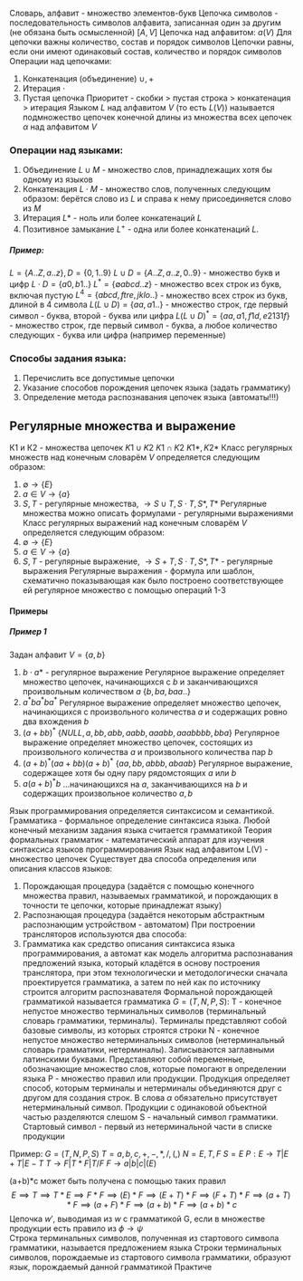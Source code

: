Словарь, алфавит - множество элементов-букв
Цепочка символов - последовательность символов алфавита, записанная один за другим (не обязана быть осмысленной) \[$A, V$\]
Цепочка над алфавитом: $a(V)$
Для цепочки важны количество, состав и порядок символов
Цепочки равны, если они имеют одинаковый состав, количество и порядок символов
Операции над цепочками:
1. Конкатенация (объединение) $\cup{},+$
2. Итерация $\cdot{}$ 
3. Пустая цепочка
Приоритет - скобки > пустая строка > конкатенация > итерация
Языком $L$ над алфавитом $V$ (то есть $L(V)$) называется подмножество цепочек конечной длины из множества всех цепочек $\alpha$ над алфавитом $V$
### Операции над языками:
1. Объединение $L\cup{M}$ - множество слов, принадлежащих хотя бы одному из языков
2. Конкатенация $L\cdot{M}$ - множество слов, полученных следующим образом: берётся слово из $L$ и справа к нему присоединяется слово из $M$
3. Итерация $L*$ - ноль или более конкатенаций $L$
4. Позитивное замыкание $L^{+}$ - одна или более конкатенаций $L$. 
##### Пример:
$L=\{A..Z,a..z\},D=\{0,1..9\}$
$L\cup{D}=\{A..Z,a..z,0..9\}$ - множество букв и цифр
$L\cdot{D}=\{a0,b1..\}$
$L^{*}=\{\emptyset{}abcd..z\}$ - множество всех строк из букв, включая пустую
$L^{4}=\{abcd,ftre,jklo..\}$ - множество всех строк из букв, длиной в 4 символа
$L(L\cup{D})=\{aa,a1..\}$ - множество строк, где первый символ - буква, второй - буква или цифра
$L(L\cup{D})^{*}=\{aa,a1,f1d,e2131f\}$ - множество строк, где первый символ - буква, а любое количество следующих - буква или цифра (например переменные)

### Способы задания языка:
1. Перечислить все допустимые цепочки
2. Указание способов порождения цепочек языка (задать грамматику)
3. Определение метода распознавания цепочек языка (автоматы!!!)

## Регулярные множества и выражение
К1 и К2 - множества цепочек
$K1 \cup{} K2$
$K1 \cap{} K2$
$K1*, K2*$
Класс регулярных множеств над конечным словарём $V$ определяется следующим образом: 
1. $\emptyset{}\rightarrow{\{E\}}$ 
2. $a\in{V}\rightarrow{\{a\}}$ 
3. $S,T$ - регулярные множества, $\rightarrow{S\cup{T},S\cdot{T},S*,T*}$
Регулярные множества можно описать формулами - регулярными выражениями
Класс регулярных выражений над конечным словарём $V$ определяется следующим образом:
1. $\emptyset{}\rightarrow{\{E\}}$ 
2. $a\in{V}\rightarrow{\{a\}}$ 
3. $S,T$ - регулярные выражение, $\rightarrow{S+{T},S\cdot{T},S*,T*}$ - регулярные выражения
Регулярные выражения - формула или шаблон, схематично показывающая как было построено соответствующее ей регулярное множество с помощью операций 1-3
#### Примеры
##### Пример 1
Задан алфавит $V=\{a,b\}$
1) $b\cdot{}a*$ - регулярное выражение
Регулярное выражение определяет множество цепочек, начинающихся с $b$ и заканчивающихся произвольным количеством $a$
$\{b,ba,baa..\}$
2) $a^{*}ba^{*}ba^{*}$
Регулярное выражение определяет множество цепочек, начинающихся с произвольного количества $a$ и содержащих ровно два вхождения $b$
3) $(a+bb)^{*}$
$\{NULL, a, bb, abb, aabb, aaabb, aaabbbb, bba\}$
Регулярное выражение определяет множество цепочек, состоящих из произвольного количества $a$ и произвольного количества пар $b$
4) $(a+b)^{*}(aa+bb)(a+b)^{*}$
$\{aa,bb,abbb, abaab\}$
Регулярное выражение, содержащее хотя бы одну пару рядомстоящих $a$ или $b$
5) $a(a+b)^{*}b$
...начинающихся на $a$, заканчивающихся на $b$ и содержащих произвольное количество $a,b$

Язык программирования определяется синтаксисом и семантикой.
Грамматика - формальное определение синтаксиса языка. Любой конечный механизм задания языка считается грамматикой
Теория формальных грамматик - математический аппарат для изучения синтаксиса языков программирования
Язык над алфавитом L(V) - множество цепочек
Существует два способа определения или описания классов языков:
1. Порождающая процедура (задаётся с помощью конечного множества правил, называемых грамматикой, и порождающих в точности те цепочки, которые принадлежат языку)
2. Распознающая процедура (задаётся некоторым абстрактным распознающим устройством - автоматом)
При построении трансляторов используются два способа:
1. Грамматика как средство описания синтаксиса языка программирования, а автомат как модель алгоритма распознавания предложений языка, который кладётся в основу построения транслятора, при этом технологически и методологически сначала проектируется грамматика, а затем по ней как по источнику строится алгоритм распознавателя
Формальной порождающей грамматикой называется грамматика $G=(T,N,P,S)$:
T - конечное непустое множество терминальных символов (терминальный словарь грамматики, терминалы). Терминалы представляют собой базовые символы, из которых строятся строки
N - конечное непустое множество нетерминальных символов (нетерминальный словарь грамматики, нетерминалы). Записываются заглавными латинскими буквами. Представляют собой переменные, обозначающие множество слов, которые помогают в определении языка
P - множество правил или продукции. Продукция определяет способ, которым терминалы и нетерминалы объединяются друг с другом для создания строк. В слова $\alpha$ обязательно присутствует нетерминальный символ. Продукции с одинаковой объектной частью разделяются слешом
S - начальный символ грамматики. Стартовый символ - первый из нетерминальной части в списке продукции

Пример:
$G=(T,N,P,S)$
$T=a,b,c,+,-,*,/,(,)$
$N=E,T,F$
$S=E$
$P: E\rightarrow{T|E+T|E-T}$
$T\rightarrow{F|T*F|T/F}$
$F\rightarrow{a|b|c|(E)}$

(a+b)\*c может быть получена с помощью таких правил
$$E\implies{T}\implies{T*E}\implies{F*F}\implies{(E)*F}\implies{(E+T)*F}\implies{(F+T)*F}\implies{(a+T)*F}\implies{(a+F)*F\implies{(a+b)*F}\implies{(a+b)*c}}$$
Цепочка $w'$, выводимая из $w$ с грамматикой G, если в множестве продукции есть правило из $\phi\to\psi$  
Строка терминальных символов, полученная из стартового символа грамматики, называется предложением языка
Строки терминальных символов, порождаемые из стартового символа грамматики, образуют язык, порождаемый данной грамматикой
Практиче